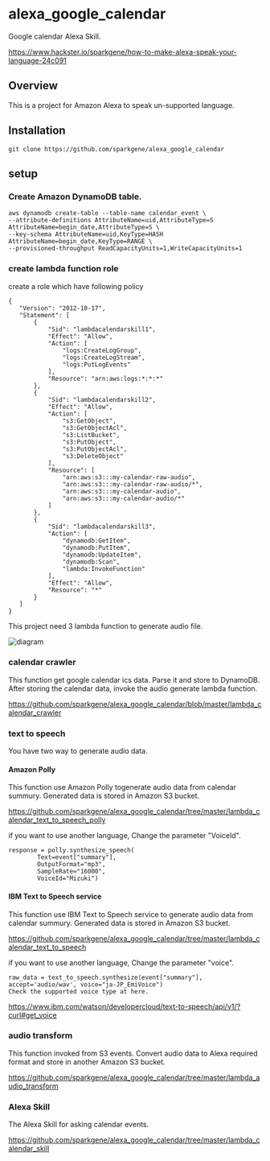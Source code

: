 # alexa_google_calendar
Google calendar Alexa Skill.

https://www.hackster.io/sparkgene/how-to-make-alexa-speak-your-language-24c091

## Overview

This is a project for Amazon Alexa to speak un-supported language.

## Installation

```
git clone https://github.com/sparkgene/alexa_google_calendar
```

## setup

### Create Amazon DynamoDB table.

  ``` shell
  aws dynamodb create-table --table-name calendar_event \
  --attribute-definitions AttributeName=uid,AttributeType=S AttributeName=begin_date,AttributeType=S \
  --key-schema AttributeName=uid,KeyType=HASH AttributeName=begin_date,KeyType=RANGE \
  --provisioned-throughput ReadCapacityUnits=1,WriteCapacityUnits=1
```

### create lambda function role

create a role which have following policy

```
{
   "Version": "2012-10-17",
   "Statement": [
       {
           "Sid": "lambdacalendarskill1",
           "Effect": "Allow",
           "Action": [
               "logs:CreateLogGroup",
               "logs:CreateLogStream",
               "logs:PutLogEvents"
           ],
           "Resource": "arn:aws:logs:*:*:*"
       },
       {
           "Sid": "lambdacalendarskill2",
           "Effect": "Allow",
           "Action": [
               "s3:GetObject",
               "s3:GetObjectAcl",
               "s3:ListBucket",
               "s3:PutObject",
               "s3:PutObjectAcl",
               "s3:DeleteObject"
           ],
           "Resource": [
               "arn:aws:s3:::my-calendar-raw-audio",
               "arn:aws:s3:::my-calendar-raw-audio/*",
               "arn:aws:s3:::my-calendar-audio",
               "arn:aws:s3:::my-calendar-audio/*"
           ]
       },
       {
           "Sid": "lambdacalendarskill3",
           "Action": [
               "dynamodb:GetItem",
               "dynamodb:PutItem",
               "dynamodb:UpdateItem",
               "dynamodb:Scan",
               "lambda:InvokeFunction"
           ],
           "Effect": "Allow",
           "Resource": "*"
       }
   ]
}
```

This project need 3 lambda function to generate audio file.

![diagram](https://raw.githubusercontent.com/sparkgene/alexa_google_calendar/master/diagram_polly.png)

### calendar crawler

This function get google calendar ics data. Parse it and store to DynamoDB. After storing the calendar data, invoke the audio generate lambda function.

https://github.com/sparkgene/alexa_google_calendar/blob/master/lambda_calendar_crawler

### text to speech

You have two way to generate audio data.

#### Amazon Polly

This function use Amazon Polly togenerate audio data from calendar summury. Generated data is stored in Amazon S3 bucket.

https://github.com/sparkgene/alexa_google_calendar/tree/master/lambda_calendar_text_to_speech_polly

if you want to use another language, Change the parameter "VoiceId".

```
response = polly.synthesize_speech(
        Text=event["summary"],
        OutputFormat="mp3",
        SampleRate="16000",
        VoiceId="Mizuki")
```

#### IBM Text to Speech service

This function use IBM Text to Speech service to generate audio data from calendar summury. Generated data is stored in Amazon S3 bucket.

https://github.com/sparkgene/alexa_google_calendar/tree/master/lambda_calendar_text_to_speech

if you want to use another language, Change the parameter "voice".

```
raw_data = text_to_speech.synthesize(event["summary"], accept='audio/wav', voice="ja-JP_EmiVoice")
Check the supported voice type at here.
```

https://www.ibm.com/watson/developercloud/text-to-speech/api/v1/?curl#get_voice  

### audio transform

This function invoked from S3 events. Convert audio data to Alexa required format and store in another Amazon S3 bucket.

https://github.com/sparkgene/alexa_google_calendar/tree/master/lambda_audio_transform

### Alexa Skill

The Alexa Skill for asking calendar events.

https://github.com/sparkgene/alexa_google_calendar/tree/master/lambda_calendar_skill
